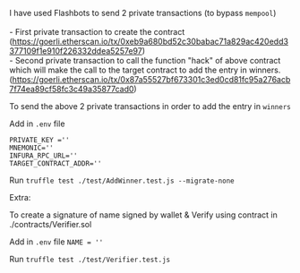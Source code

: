 
I have used Flashbots to send 2 private transactions (to bypass ```mempool```)<br><br>
    - First private transaction to create the contract 
      (https://goerli.etherscan.io/tx/0xeb9a680bd52c30babac71a829ac420edd3377109f1e910f226332ddea5257e97) <br>
    - Second private transaction to call the function "hack" of above contract which will make the call to the target contract to add the entry in winners. <br>
      (https://goerli.etherscan.io/tx/0x87a55527bf673301c3ed0cd81fc95a276acb7f74ea89cf58fc3c49a35877cad0)

To send the above 2 private transactions in order to add the entry in ```winners```

Add in ```.env``` file
```
PRIVATE_KEY =''
MNEMONIC=''
INFURA_RPC_URL=''
TARGET_CONTRACT_ADDR=''
```

Run ```truffle test ./test/AddWinner.test.js --migrate-none```

Extra:

To create a signature of name signed by wallet & Verify using contract in ./contracts/Verifier.sol

Add in ```.env``` file
```NAME = ''```

Run ```truffle test ./test/Verifier.test.js```
